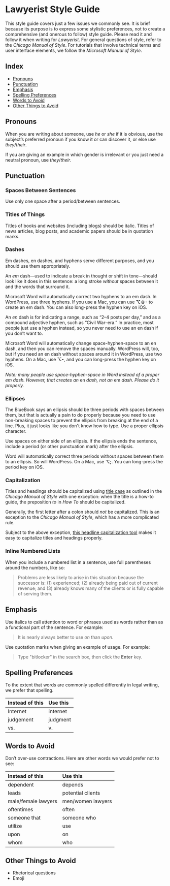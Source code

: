Lawyerist Style Guide
=====================

This style guide covers just a few issues we commonly see. It is brief because its purpose is to express some stylistic preferences, not to create a comprehensive (and onerous to follow) style guide. Please read it and follow it when writing for *Lawyerist*. For general questions of style, refer to the *Chicago Manual of Style*. For tutorials that involve technical terms and user interface elements, we follow the *Microsoft Manual of Style*.


Index
-----

* [Pronouns](#pronouns)
* [Punctuation](#punctuation)
* [Emphasis](#emphasis)
* [Spelling Preferences](#spelling-preferences)
* [Words to Avoid](#words-to-avoid)
* [Other Things to Avoid](#other-things-to-avoid)


Pronouns
--------

When you are writing about someone, use *he* or *she* if it is obvious, use the subject’s preferred pronoun if you know it or can discover it, or else use *they*/*their*.

If you are giving an example in which gender is irrelevant or you just need a neutral pronoun, use *they*/*their*.


Punctuation
-----------

### Spaces Between Sentences

Use only one space after a period/between sentences.


### Titles of Things

Titles of books and websites (including blogs) should be italic. Titles of news articles, blog posts, and academic papers should be in quotation marks.


### Dashes

Em dashes, en dashes, and hyphens serve different purposes, and you should use them appropriately.

An *em* dash—used to indicate a break in thought or shift in tone—should look like it does in this sentence: a long stroke *without* spaces between it and the words that surround it.

Microsoft Word will automatically correct two hyphens to an em dash. In WordPress, use three hyphens. If you use a Mac, you can use **⌥⇧-** to create an em dash. You can also long-press the hyphen key on iOS.

An *en* dash is for indicating a range, such as “2–4 posts per day,” and as a compound adjective hyphen, such as “Civil War–era.” In practice, most people just use a hyphen instead, so you never need to use an en dash if you don’t want to.

Microsoft Word will automatically change space-hyphen-space to an en dash, and then you can remove the spaces manually. WordPress will, too, but if you need an en dash without spaces around it in WordPress, use two hyphens. On a Mac, use **⌥-**, and you can long-press the hyphen key on iOS.

*Note: many people use space-hyphen-space in Word instead of a proper em dash. However, that creates an* en *dash, not an* em *dash. Please do it properly.*


### Ellipses

The BlueBook says an ellipsis should be three periods with spaces between them, but that is actually a pain to do properly because you need to use non-breaking spaces to prevent the ellipsis from breaking at the end of a line. Plus, it just looks like you don't know how to type. Use a proper ellipsis character.

Use spaces on either side of an ellipsis. If the ellipsis ends the sentence, include a period (or other punctuation mark) after the ellipsis.

Word will automatically correct three periods without spaces between them to an ellipsis. So will WordPress. On a Mac, use **⌥;**. You can long-press the period key on iOS.


### Capitalization

Titles and headings should be capitalized using [title
case](http://www.dailywritingtips.com/rules-for-capitalization-in-titles/) as outlined in the *Chicago Manual of Style* with one exception: when the title is a how-to guide, the preposition *to* in *How To* should be capitalized.

Generally, the first letter after a colon should *not* be capitalized. This is an exception to the *Chicago Manual of Style*, which has a more complicated rule.

Subject to the above exception, [this headline capitalization tool](https://headlinecapitalization.com/) makes it easy to capitalize titles and headings properly.

### Inline Numbered Lists

When you include a numbered list in a sentence, use full parentheses around the numbers, like so:

> Problems are less likely to arise in this situation because the successor is: (1) experienced; (2) already being paid out of current revenue; and (3) already knows many of the clients or is fully capable of serving them.


Emphasis
--------

Use italics to call attention to word or phrases used as words rather than as a functional part of the sentence. For example:

> It is nearly always better to use *on* than *upon*.

Use quotation marks when giving an example of usage. For example:

> Type "bitlocker" in the search box, then click the **Enter** key.


Spelling Preferences
--------------------

To the extent that words are commonly spelled differently in legal writing, we prefer that spelling.

Instead of this | Use this
:-------------- | :-------
Internet        | internet
judgement       | judgment
vs.             | v.


Words to Avoid
--------------

Don’t over-use contractions. Here are other words we would prefer not to see:

Instead of this     | Use this
:------------------ | :-------
dependent           | depends
leads               | potential clients
male/female lawyers | men/women lawyers
oftentimes          | often
someone that        | someone who
utilize             | use
upon                | on
whom                | who


Other Things to Avoid
---------------------

* Rhetorical questions
* Emoji

